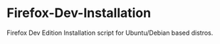 # Firefox-Dev-Installation
Firefox Dev Edition Installation script for Ubuntu/Debian based distros.
